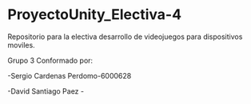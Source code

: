 # ProyectoUnity_Electiva-4
Repositorio para la electiva desarrollo de videojuegos para dispositivos moviles.

Grupo 3 Conformado por:

-Sergio Cardenas Perdomo-6000628

-David Santiago Paez -
